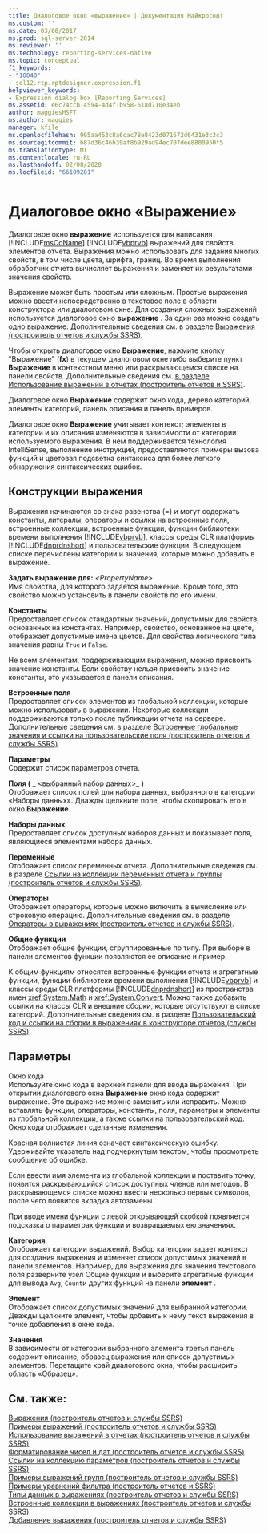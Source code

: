 ```yaml
---
title: Диалоговое окно «выражение» | Документация Майкрософт
ms.custom: ''
ms.date: 03/08/2017
ms.prod: sql-server-2014
ms.reviewer: ''
ms.technology: reporting-services-native
ms.topic: conceptual
f1_keywords:
- "10040"
- sql12.rtp.rptdesigner.expression.f1
helpviewer_keywords:
- Expression dialog box [Reporting Services]
ms.assetid: e6c74ccb-4594-4d4f-b958-618d710e34eb
author: maggiesMSFT
ms.author: maggies
manager: kfile
ms.openlocfilehash: 905aa453c8a6cac78e8423d071672d6431e3c3c3
ms.sourcegitcommit: b87d36c46b39af8b929ad94ec707dee8800950f5
ms.translationtype: MT
ms.contentlocale: ru-RU
ms.lasthandoff: 02/08/2020
ms.locfileid: "66109201"
---
```

# <a name="expression-dialog-box"></a>Диалоговое окно «Выражение»
  Диалоговое окно **выражение** используется для написания [!INCLUDE[msCoName](../includes/msconame-md.md)] [!INCLUDE[vbprvb](../includes/vbprvb-md.md)] выражений для свойств элементов отчета. Выражения можно использовать для задания многих свойств, в том числе цвета, шрифта, границ. Во время выполнения обработчик отчета вычисляет выражения и заменяет их результатами значения свойств.  
  
 Выражение может быть простым или сложным. Простые выражения можно ввести непосредственно в текстовое поле в области конструктора или диалоговом окне. Для создания сложных выражений используется диалоговое окно **выражение** . За один раз можно создать одно выражение. Дополнительные сведения см. в разделе [Выражения (построитель отчетов и службы SSRS)](report-design/expressions-report-builder-and-ssrs.md).  
  
 Чтобы открыть диалоговое окно **Выражение**, нажмите кнопку "Выражение" (**fx**) в текущем диалоговом окне либо выберите пункт **Выражение** в контекстном меню или раскрывающемся списке на панели свойств. Дополнительные сведения см. [в разделе Использование выражений в отчетах &#40;построитель отчетов и SSRS&#41;](report-design/expression-uses-in-reports-report-builder-and-ssrs.md).  
  
 Диалоговое окно **Выражение** содержит окно кода, дерево категорий, элементы категорий, панель описания и панель примеров.  
  
 Диалоговое окно **Выражение** учитывает контекст; элементы в категории и их описания изменяются в зависимости от категории используемого выражения. В нем поддерживается технология IntelliSense, выполнение инструкций, предоставляются примеры вызова функций и цветовая подсветка синтаксиса для более легкого обнаружения синтаксических ошибок.  
  
## <a name="expression-constructs"></a>Конструкции выражения  
 Выражения начинаются со знака равенства (=) и могут содержать константы, литералы, операторы и ссылки на встроенные поля, встроенные коллекции, встроенные функции, функции библиотеки времени выполнения [!INCLUDE[vbprvb](../includes/vbprvb-md.md)], классы среды CLR платформы [!INCLUDE[dnprdnshort](../includes/dnprdnshort-md.md)] и пользовательские функции. В следующем списке перечислены категории и значения, которые можно добавить в выражение.  
  
 **Задать выражение для:**  _\<PropertyName>_  
 Имя свойства, для которого задается выражение. Кроме того, это свойство можно установить в панели свойств по его имени.  
  
 **Константы**  
 Предоставляет список стандартных значений, допустимых для свойств, основанных на константах. Например, свойство, основанное на цвете, отображает допустимые имена цветов. Для свойства логического типа значения равны `True` и `False`.  
  
 Не всем элементам, поддерживающим выражения, можно присвоить значение константы. Если свойству нельзя присвоить значение константы, это указывается в панели описания.  
  
 **Встроенные поля**  
 Предоставляет список элементов из глобальной коллекции, которые можно использовать в выражении. Некоторые коллекции поддерживаются только после публикации отчета на сервере. Дополнительные сведения см. в разделе [Встроенные глобальные значения и ссылки на пользовательские поля (построитель отчетов и службы SSRS)](report-design/built-in-collections-built-in-globals-and-users-references-report-builder.md).  
  
 **Параметры**  
 Содержит список параметров отчета.  
  
 **Поля (** _ \<выбранный набор данных>_ **)**  
 Отображает список полей для набора данных, выбранного в категории «Наборы данных». Дважды щелкните поле, чтобы скопировать его в окно **Выражение**.  
  
 **Наборы данных**  
 Предоставляет список доступных наборов данных и показывает поля, являющиеся элементами набора данных.  
  
 **Переменные**  
 Отображает список переменных отчета. Дополнительные сведения см. в разделе [Ссылки на коллекции переменных отчета и группы (построитель отчетов и службы SSRS)](report-design/built-in-collections-report-and-group-variables-references-report-builder.md).  
  
 **Операторы**  
 Отображает операторы, которые можно включить в вычисление или строковую операцию. Дополнительные сведения см. в разделе [Операторы в выражениях (построитель отчетов и службы SSRS)](report-design/operators-in-expressions-report-builder-and-ssrs.md).  
  
 **Общие функции**  
 Отображает общие функции, сгруппированные по типу. При выборе в панели элементов функции появляются ее описание и пример.  
  
 К общим функциям относятся встроенные функции отчета и агрегатные функции, функции библиотеки времени выполнения [!INCLUDE[vbprvb](../includes/vbprvb-md.md)] и классы среды CLR платформы [!INCLUDE[dnprdnshort](../includes/dnprdnshort-md.md)] из пространства имен <xref:System.Math> и <xref:System.Convert>. Можно также добавить ссылки на классы CLR и внешние сборки, которые отсутствуют в списке категорий. Дополнительные сведения см. в разделе [Пользовательский код и ссылки на сборки в выражениях в конструкторе отчетов (службы SSRS)](report-design/custom-code-and-assembly-references-in-expressions-in-report-designer-ssrs.md).  
  
## <a name="options"></a>Параметры  
 Окно кода  
 Используйте окно кода в верхней панели для ввода выражения. При открытии диалогового окна **Выражение** окно кода содержит выражение. Это выражение можно заменить или исправить. Можно вставлять функции, операторы, константы, поля, параметры и элементы из глобальной коллекции, а также ссылки на пользовательский код. Окно кода отображает сделанные изменения.  
  
 Красная волнистая линия означает синтаксическую ошибку. Удерживайте указатель над подчеркнутым текстом, чтобы просмотреть сообщение об ошибке.  
  
 Если ввести имя элемента из глобальной коллекции и поставить точку, появится раскрывающийся список доступных членов или методов. В раскрывающемся списке можно ввести несколько первых символов, после чего появится вкладка автозамены.  
  
 При вводе имени функции с левой открывающей скобкой появляется подсказка о параметрах функции и возвращаемых ею значениях.  
  
 **Категория**  
 Отображает категории выражений. Выбор категории задает контекст для создания выражения и изменяет список допустимых значений в панели элементов. Например, для выражения для значения текстового поля разверните узел Общие функции и выберите агрегатные функции для вывода `Avg`, `Count`и других функций на панели **элемент** .  
  
 **Элемент**  
 Отображает список допустимых значений для выбранной категории. Дважды щелкните элемент, чтобы добавить к нему текст выражения в точке добавления в окне кода.  
  
 **Значения**  
 В зависимости от категории выбранного элемента третья панель содержит описание, образец выражения или список допустимых элементов. Перетащите край диалогового окна, чтобы расширить область «Образец».  
  
## <a name="see-also"></a>См. также:  
 [Выражения (построитель отчетов и службы SSRS)](report-design/expressions-report-builder-and-ssrs.md)   
 [Примеры выражений (построитель отчетов и службы SSRS)](report-design/expression-examples-report-builder-and-ssrs.md)   
 [Использование выражений в отчетах (построитель отчетов и службы SSRS)](report-design/expression-uses-in-reports-report-builder-and-ssrs.md)   
 [Форматирование чисел и дат (построитель отчетов и службы SSRS)](report-design/formatting-numbers-and-dates-report-builder-and-ssrs.md)   
 [Ссылки на коллекцию параметров (построитель отчетов и службы SSRS)](report-design/built-in-collections-parameters-collection-references-report-builder.md)   
 [Примеры выражений групп &#40;построитель отчетов и службы SSRS&#41;](report-design/group-expression-examples-report-builder-and-ssrs.md)   
 [Примеры уравнений фильтра &#40;построитель отчетов и SSRS&#41;](report-design/filter-equation-examples-report-builder-and-ssrs.md)   
 [Типы данных в выражениях (построитель отчетов и службы SSRS)](report-design/data-types-in-expressions-report-builder-and-ssrs.md)   
 [Встроенные коллекции в выражениях (построитель отчетов и службы SSRS)](report-design/built-in-collections-in-expressions-report-builder.md)   
 [Добавление выражения (построитель отчетов и службы SSRS)](report-design/add-an-expression-report-builder-and-ssrs.md)  
  
  
